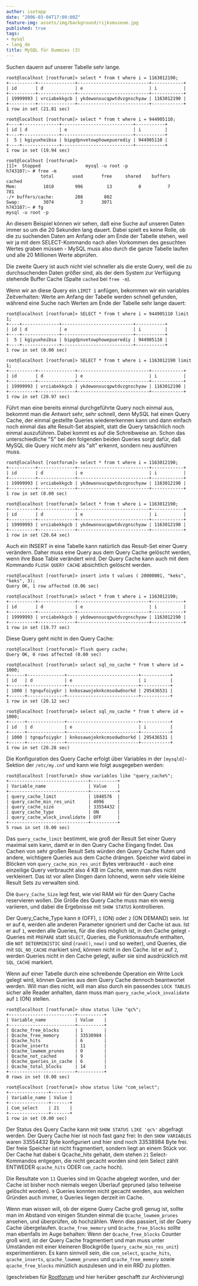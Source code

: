 ```yaml
---
author: isotopp
date: "2006-03-04T17:00:00Z"
feature-img: assets/img/background/rijksmuseum.jpg
published: true
tags:
- mysql
- lang_de
title: MySQL für Dummies (3)
---
```


Suchen dauern auf unserer Tabelle sehr lange.

```console
root@localhost [rootforum]> select * from t where i = 1163012190;
+----------+--------------+---------------------------+------------+
| id       | d            | e                         | i          |
+----------+--------------+---------------------------+------------+
| 19999993 | vrciabekkgcb | ykdewonxucqpwtdvzgnschyaw | 1163012190 |
+----------+--------------+---------------------------+------------+
1 row in set (21.81 sec)

root@localhost [rootforum]> select * from t where i = 944905110;
+----+--------------+---------------------------+-----------+
| id | d            | e                         | i         |
+----+--------------+---------------------------+-----------+
|  5 | kgiyuxheibsa | bipgdpnvetowphowepuerediy | 944905110 |
+----+--------------+---------------------------+-----------+
1 row in set (19.94 sec)

root@localhost [rootforum]>
[1]+  Stopped                 mysql -u root -p
h743107:~ # free -m
             total       used       free     shared    buffers     cached
Mem:          1010        996         13          0          7        781
-/+ buffers/cache:        208        802
Swap:         3074          3       3071
h743107:~ # fg
mysql -u root -p
```

An diesem Beispiel können wir sehen, daß eine Suche auf unseren Daten immer so um die 20 Sekunden lang dauert.
Dabei spielt es keine Rolle, ob die zu suchenden Daten am Anfang oder am Ende der Tabelle stehen, weil wir ja mit dem SELECT-Kommando nach allen Vorkommen des gesuchten Wertes graben müssen - MySQL muss also durch die ganze Tabelle laufen und alle 20 Millionen Werte abprüfen.

Die zweite Query ist auch nicht viel schneller als die erste Query, weil die zu durchsuchenden Daten größer sind, als der dem System zur Verfügung stehende Buffer Cache (Spalte `cached` bei `free -m`).

Wenn wir an diese Query ein `LIMIT 1` anfügen, bekommen wir ein variables Zeitverhalten: 
Werte am Anfang der Tabelle werden schnell gefunden, während eine Suche nach Werten am Ende der Tabelle sehr lange dauert:

```console
root@localhost [rootforum]> SELECT * from t where i = 944905110 limit 1;
+----+--------------+---------------------------+-----------+
| id | d            | e                         | i         |
+----+--------------+---------------------------+-----------+
|  5 | kgiyuxheibsa | bipgdpnvetowphowepuerediy | 944905110 |
+----+--------------+---------------------------+-----------+
1 row in set (0.00 sec)

root@localhost [rootforum]> SELECT * from t where i = 1163012190 limit 1;
+----------+--------------+---------------------------+------------+
| id       | d            | e                         | i          |
+----------+--------------+---------------------------+------------+
| 19999993 | vrciabekkgcb | ykdewonxucqpwtdvzgnschyaw | 1163012190 |
+----------+--------------+---------------------------+------------+
1 row in set (20.97 sec)
```

Führt man eine bereits einmal durchgeführte Query noch einmal aus, bekommt man die Antwort sehr, sehr schnell, denn MySQL hat einen Query Cache, der einmal gestellte Queries wiedererkennen kann und dann einfach noch einmal das alte Result-Set abspielt, statt die Query tatsächlich noch einmal auszuführen.
Dabei kommt es auf die Schreibweise an.
Schon das unterschiedliche "S" bei den folgenden beiden Queries sorgt dafür, daß MySQL die Query nicht mehr als "alt" erkennt, sondern neu ausführen muss.

```console
root@localhost [rootforum]> select * from t where i = 1163012190;
+----------+--------------+---------------------------+------------+
| id       | d            | e                         | i          |
+----------+--------------+---------------------------+------------+
| 19999993 | vrciabekkgcb | ykdewonxucqpwtdvzgnschyaw | 1163012190 |
+----------+--------------+---------------------------+------------+
1 row in set (0.00 sec)

root@localhost [rootforum]> Select * from t where i = 1163012190;
+----------+--------------+---------------------------+------------+
| id       | d            | e                         | i          |
+----------+--------------+---------------------------+------------+
| 19999993 | vrciabekkgcb | ykdewonxucqpwtdvzgnschyaw | 1163012190 |
+----------+--------------+---------------------------+------------+
1 row in set (20.64 sec)
```

Auch ein INSERT in eine Tabelle kann natürlich das Result-Set einer Query verändern. 
Daher muss eine Query aus dem Query Cache gelöscht werden, wenn ihre Base Table verändert wird. 
Der Query Cache kann auch mit dem Kommando `FLUSH QUERY CACHE` absichtlich gelöscht werden.

```console
root@localhost [rootforum]> insert into t values ( 20000001, "keks", "keks", 3);
Query OK, 1 row affected (0.06 sec)

root@localhost [rootforum]> select * from t where i = 1163012190;
+----------+--------------+---------------------------+------------+
| id       | d            | e                         | i          |
+----------+--------------+---------------------------+------------+
| 19999993 | vrciabekkgcb | ykdewonxucqpwtdvzgnschyaw | 1163012190 |
+----------+--------------+---------------------------+------------+
1 row in set (19.77 sec)
```

Diese Query geht nicht in den Query Cache:

```console
root@localhost [rootforum]> flush query cache;
Query OK, 0 rows affected (0.00 sec)

root@localhost [rootforum]> select sql_no_cache * from t where id = 1000;
+------+--------------+---------------------------+-----------+
| id   | d            | e                         | i         |
+------+--------------+---------------------------+-----------+
| 1000 | tgnqufoiygkr | knkosawojeknkcmsodwdnorkd | 295436531 |
+------+--------------+---------------------------+-----------+
1 row in set (20.12 sec)

root@localhost [rootforum]> select sql_no_cache * from t where id = 1000;
+------+--------------+---------------------------+-----------+
| id   | d            | e                         | i         |
+------+--------------+---------------------------+-----------+
| 1000 | tgnqufoiygkr | knkosawojeknkcmsodwdnorkd | 295436531 |
+------+--------------+---------------------------+-----------+
1 row in set (20.28 sec)
```

Die Konfiguration des Query Cache erfolgt über Variables in der `[mysqld]`-Sektion der `/etc/my.cnf` und kann wie folgt ausgegeben werden:

```console
root@localhost [rootforum]> show variables like "query_cache%";
+------------------------------+----------+
| Variable_name                | Value    |
+------------------------------+----------+
| query_cache_limit            | 1048576  |
| query_cache_min_res_unit     | 4096     |
| query_cache_size             | 33554432 |
| query_cache_type             | ON       |
| query_cache_wlock_invalidate | OFF      |
+------------------------------+----------+
5 rows in set (0.00 sec)
```

Das `query_cache_limit` bestimmt, wie groß der Result Set einer Query maximal sein kann, damit er in den Query Cache Eingang findet.
Das Cachen von sehr großen Result Sets würden den Query Cache fluten und andere, wichtigere Queries aus dem Cache drängen.
Speicher wird dabei in Blöcken von `query_cache_min_res_unit` Bytes verbraucht - auch eine einzeilige Query verbraucht also 4 KB im Cache, wenn man dies nicht verkleinert.
Das ist vor allen Dingen dann lohnend, wenn sehr viele kleine Result Sets zu verwalten sind.

Die `Query_Cache_Size` legt fest, wie viel RAM wir für den Query Cache reservieren wollen. 
Die Größe des Query Cache muss man ein wenig variieren, und dabei die Ergebnisse mit `SHOW STATUS` kontrollieren.

Der Query_Cache_Type kann `0` (OFF), `1` (ON) oder `2` (ON DEMAND) sein.
Ist er auf `0`, werden alle anderen Parameter ignoriert und der Cache ist aus. 
Ist er auf `1`, werden alle Queries, für die dies möglich ist, in den Cache gelegt - Queries mit `PREPARE` statt `SELECT`, Queries, die Funktionsaufrufe enthalten, die `NOT DETERMINISTIC` sind (`rand()`, `now()` und so weiter), und Queries, die mit `SQL_NO_CACHE` markiert sind, können nicht in den Cache. 
Ist er auf `2`, werden Queries nicht in den Cache gelegt, außer sie sind ausdrücklich mit `SQL_CACHE` markiert.

Wenn auf einer Tabelle durch eine schreibende Operation ein Write Lock gelegt wird, können Queries aus dem Query Cache dennoch beantwortet werden.
Will man dies nicht, will man also durch ein passendes `LOCK TABLES` sicher alle Reader anhalten, dann muss man `query_cache_wlock_invalidate` auf `1` (ON) stellen.

```console
root@localhost [rootforum]> show status like "qc%";
+-------------------------+----------+
| Variable_name           | Value    |
+-------------------------+----------+
| Qcache_free_blocks      | 1        |
| Qcache_free_memory      | 33538984 |
| Qcache_hits             | 6        |
| Qcache_inserts          | 11       |
| Qcache_lowmem_prunes    | 0        |
| Qcache_not_cached       | 9        |
| Qcache_queries_in_cache | 6        |
| Qcache_total_blocks     | 14       |
+-------------------------+----------+
8 rows in set (0.00 sec)

root@localhost [rootforum]> show status like "com_select";
+---------------+-------+
| Variable_name | Value |
+---------------+-------+
| Com_select    | 21    |
+---------------+-------+
1 row in set (0.00 sec)
```

Der Status des Query Cache kann mit `SHOW STATUS LIKE 'qc%'` abgefragt werden.
Der Query Cache hier ist noch fast ganz frei:
In den `SHOW VARIABLES` waren 33554432 Byte konfiguriert und hier sind noch 33538984 Byte frei.
Der freie Speicher ist nicht fragmentiert, sondern liegt an einem Stück vor.
Der Cache hat dabei `6` Qcache_hits gehabt, dem stehen `21` Select-Kommandos entgegen, die nicht gecacht worden sind (ein Select zählt ENTWEDER `qcache_hits` ODER `com_cache` hoch).

Die Resultate von `11` Queries sind im Qcache abgelegt worden, und der Cache ist bisher noch niemals wegen Überlauf gepruned (also teilweise gelöscht worden).
`9` Queries konnten nicht gecacht werden, aus welchen Gründen auch immer, `6` Queries liegen derzeit im Cache.

Wenn man wissen will, ob der eigene Query Cache groß genug ist, sollte man im Abstand von einigen Stunden einmal die `Qcache_lowmem_prunes` ansehen, und überprüfen, ob hochzählen. 
Wenn dies passiert, ist der Query Cache übergelaufen.
`Qcache_free_memory` und `Qcache_free_blocks` sollte man ebenfalls im Auge behalten: 
Wenn der `Qcache_free_blocks` Counter groß wird, ist der Query Cache fragmentiert und man muss unter Umständen mit einer kleineren Blockgröße (`query_cache_min_res_unit`) experimentieren.
Es kann sinnvoll sein, die `com_select`, `qcache_hits`, `qcache_inserts`, `qcache_lowmem_prunes` und `qcache_free_memory` sowie `qcache_free_blocks` minütlich auszulesen und in ein RRD zu plotten.

(geschrieben für
[Rootforum](http://www.rootforum.de/forum/viewforum.php?f=23)
und hier herüber geschafft zur Archivierung)
